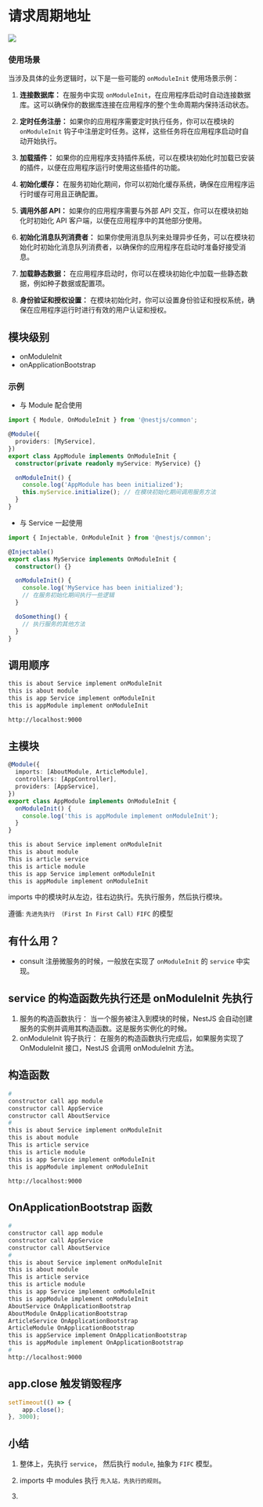 # 请求周期地址

![](https://docs.nestjs.com/assets/lifecycle-events.png)


### 使用场景

当涉及具体的业务逻辑时，以下是一些可能的 `onModuleInit` 使用场景示例：

1. **连接数据库：** 在服务中实现 `onModuleInit`，在应用程序启动时自动连接数据库。这可以确保你的数据库连接在应用程序的整个生命周期内保持活动状态。

2. **定时任务注册：** 如果你的应用程序需要定时执行任务，你可以在模块的 `onModuleInit` 钩子中注册定时任务。这样，这些任务将在应用程序启动时自动开始执行。

3. **加载插件：** 如果你的应用程序支持插件系统，可以在模块初始化时加载已安装的插件，以便在应用程序运行时使用这些插件的功能。

4. **初始化缓存：** 在服务初始化期间，你可以初始化缓存系统，确保在应用程序运行时缓存可用且正确配置。

5. **调用外部 API：** 如果你的应用程序需要与外部 API 交互，你可以在模块初始化时初始化 API 客户端，以便在应用程序中的其他部分使用。

6. **初始化消息队列消费者：** 如果你使用消息队列来处理异步任务，可以在模块初始化时初始化消息队列消费者，以确保你的应用程序在启动时准备好接受消息。

7. **加载静态数据：** 在应用程序启动时，你可以在模块初始化中加载一些静态数据，例如种子数据或配置项。

8. **身份验证和授权设置：** 在模块初始化时，你可以设置身份验证和授权系统，确保在应用程序运行时进行有效的用户认证和授权。


## 模块级别

- onModuleInit
- onApplicationBootstrap

### 示例

- 与 Module 配合使用

```ts
import { Module, OnModuleInit } from '@nestjs/common';

@Module({
  providers: [MyService],
})
export class AppModule implements OnModuleInit {
  constructor(private readonly myService: MyService) {}

  onModuleInit() {
    console.log('AppModule has been initialized');
    this.myService.initialize(); // 在模块初始化期间调用服务方法
  }
}
```

- 与 Service 一起使用

```ts
import { Injectable, OnModuleInit } from '@nestjs/common';

@Injectable()
export class MyService implements OnModuleInit {
  constructor() {}

  onModuleInit() {
    console.log('MyService has been initialized');
    // 在服务初始化期间执行一些逻辑
  }

  doSomething() {
    // 执行服务的其他方法
  }
}
```

## 调用顺序

```sh
this is about Service implement onModuleInit
this is about module
this is app Service implement onModuleInit
this is appModule implement onModuleInit

http://localhost:9000
```

## 主模块

```ts
@Module({
  imports: [AboutModule, ArticleModule],
  controllers: [AppController],
  providers: [AppService],
})
export class AppModule implements OnModuleInit {
  onModuleInit() {
    console.log('this is appModule implement onModuleInit');
  }
}
```

```sh
this is about Service implement onModuleInit
this is about module
This is article service
this is article module
this is app Service implement onModuleInit
this is appModule implement onModuleInit
```

imports 中的模块时从左边，往右边执行。先执行服务，然后执行模块。

遵循: `先进先执行 （First In First Call）FIFC` 的模型


## 有什么用？

- consult 注册微服务的时候，一般放在实现了 `onModuleInit` 的  `service` 中实现。

## service 的构造函数先执行还是 onModuleInit 先执行

1. 服务的构造函数执行： 当一个服务被注入到模块的时候，NestJS 会自动创建服务的实例并调用其构造函数。这是服务实例化的时候。
2. onModuleInit 钩子执行： 在服务的构造函数执行完成后，如果服务实现了 OnModuleInit 接口，NestJS 会调用 onModuleInit 方法。

## 构造函数

```sh
#
constructor call app module
constructor call AppService
constructor call AboutService
#
this is about Service implement onModuleInit
this is about module
This is article service
this is article module
this is app Service implement onModuleInit
this is appModule implement onModuleInit

http://localhost:9000
```

##  OnApplicationBootstrap 函数

```sh
# 
constructor call app module
constructor call AppService
constructor call AboutService
#
this is about Service implement onModuleInit
this is about module
This is article service
this is article module
this is app Service implement onModuleInit
this is appModule implement onModuleInit
AboutService OnApplicationBootstrap
AboutModule OnApplicationBootstrap
ArticleService OnApplicationBootstrap
ArticleModule OnApplicationBootstrap
this is appService implement OnApplicationBootstrap
this is appModule implement OnApplicationBootstrap
#
http://localhost:9000
```

## app.close 触发销毁程序

```ts
setTimeout(() => {
    app.close();
}, 3000);
```

## 小结

1. 整体上，先执行 `service`， 然后执行 `module`, 抽象为 `FIFC` 模型。
2. imports 中 modules 执行 `先入站，先执行的规则`。

1. 